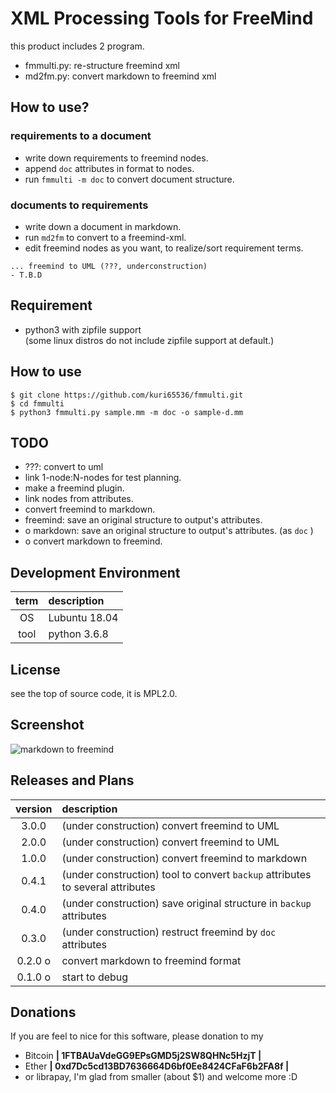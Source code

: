 XML Processing Tools for FreeMind
===============================================================================
this product includes 2 program.

- fmmulti.py: re-structure freemind xml
- md2fm.py: convert markdown to freemind xml


How to use?
-----------------------------------------
### requirements to a document
- write down requirements to freemind nodes.
- append `doc` attributes in format to nodes.
- run `fmmulti -m doc` to convert document structure.

### documents to requirements
- write down a document in markdown.
- run `md2fm` to convert to a freemind-xml.
- edit freemind nodes as you want, to realize/sort requirement terms.

```
... freemind to UML (???, underconstruction)
- T.B.D
```


Requirement
-----------------------------------------
- python3 with zipfile support  
    (some linux distros do not include zipfile support at default.)


How to use
-----------------------------------------
```
$ git clone https://github.com/kuri65536/fmmulti.git
$ cd fmmulti
$ python3 fmmulti.py sample.mm -m doc -o sample-d.mm
```


TODO
-----------------------------------------
- ???: convert to uml
- link 1-node:N-nodes for test planning.
- make a freemind plugin.
- link nodes from attributes.
- convert freemind to markdown.
- freemind: save an original structure to output's attributes.
- o markdown: save an original structure to output's attributes. (as `doc` )
- o convert markdown to freemind.


Development Environment
-----------------------------------------

| term | description   |
|:----:|:--------------|
| OS   | Lubuntu 18.04 |
| tool | python 3.6.8  |


License
-----------------------------------------
see the top of source code, it is MPL2.0.


Screenshot
-----------------------------------------
![markdown to freemind](https://gist.githubusercontent.com/kuri65536/4342c39349e744f845d8e7bd223fa919/raw/d26893410ab94b31623a960489f2662c29ec7a69/2019-11-02-145011_549x713_scrot.png)


Releases and Plans
-----------------------------------------

| version | description |
|:-------:|:---|
| 3.0.0   | (under construction) convert freemind to UML |
| 2.0.0   | (under construction) convert freemind to UML |
| 1.0.0   | (under construction) convert freemind to markdown |
| 0.4.1   | (under construction) tool to convert `backup` attributes to several attributes |
| 0.4.0   | (under construction) save original structure in `backup` attributes |
| 0.3.0   | (under construction) restruct freemind by `doc` attributes |
| 0.2.0 o | convert markdown to freemind format |
| 0.1.0 o | start to debug |


Donations
---------------------
If you are feel to nice for this software, please donation to my

- Bitcoin **| 1FTBAUaVdeGG9EPsGMD5j2SW8QHNc5HzjT |**
- Ether **| 0xd7Dc5cd13BD7636664D6bf0Ee8424CFaF6b2FA8f |**
- or librapay, I'm glad from smaller (about $1) and welcome more :D

<!--
vi: ft=markdown:et:fdm=marker
-->
